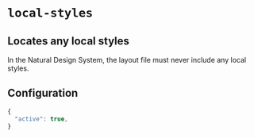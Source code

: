 # ```local-styles```

## Locates any local styles

In the Natural Design System, the layout file must never include any local styles.

## Configuration

```js
{
  "active": true,
}
```